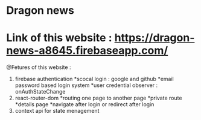 # Dragon news 

# Link of this website : https://dragon-news-a8645.firebaseapp.com/

@Fetures of this website :
1. firebase authentication
*scocal login : google and github
*email password based login system
*user credential observer : onAuthStateChange
2. react-router-dom
*routing one page to another page
*private route
*details page
*navigate after login or redirect after login
3. context api for state menagement
